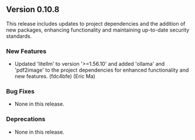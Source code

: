 ## Version 0.10.8

This release includes updates to project dependencies and the addition of new packages, enhancing functionality and maintaining up-to-date security standards.

### New Features

- Updated 'litellm' to version '>=1.56.10' and added 'ollama' and 'pdf2image' to the project dependencies for enhanced functionality and new features. (fdc4bfe) (Eric Ma)

### Bug Fixes

- None in this release.

### Deprecations

- None in this release.
